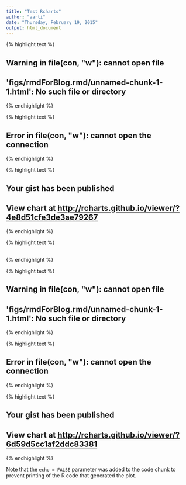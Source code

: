 ```yaml
---
title: "Test Rcharts"
author: "aarti"
date: "Thursday, February 19, 2015"
output: html_document
---
```



{% highlight text %}
## Warning in file(con, "w"): cannot open file
## 'figs/rmdForBlog.rmd/unnamed-chunk-1-1.html': No such file or directory
{% endhighlight %}



{% highlight text %}
## Error in file(con, "w"): cannot open the connection
{% endhighlight %}



{% highlight text %}
## Your gist has been published
## View chart at http://rcharts.github.io/viewer/?4e8d51cfe3de3ae79267
{% endhighlight %}



{% highlight text %}
## <script type='text/javascript' src=//code.jquery.com/jquery-1.9.1.min.js></script>
## <script type='text/javascript' src=//code.highcharts.com/highcharts.js></script>
## <script type='text/javascript' src=//code.highcharts.com/highcharts-more.js></script>
## <script type='text/javascript' src=//code.highcharts.com/modules/exporting.js></script> 
##  <style>
##   .rChart {
##     display: block;
##     margin-left: auto; 
##     margin-right: auto;
##     width: 800px;
##     height: 400px;
##   }  
##   </style>
## <div id = 'chart1' class = 'rChart highcharts'></div>
## <script type='text/javascript'>
##     (function($){
##         $(function () {
##             var chart = new Highcharts.Chart({
##  "dom": "chart1",
## "width":            800,
## "height":            400,
## "credits": {
##  "href": null,
## "text": null 
## },
## "exporting": {
##  "enabled": false 
## },
## "title": {
##  "text": null 
## },
## "yAxis": [
##  {
##  "title": {
##  "text": "Child's IQ" 
## },
## "min":              0,
## "max":            200,
## "tickInterval":             10 
## } 
## ],
## "series": [
##  {
##  "data": [
##  [
##  17,
## 83 
## ],
## [
##  17,
## 89 
## ],
## [
##  17,
## 101 
## ],
## [
##  18,
## 41 
## ],
## [
##  18,
## 43 
## ],
## [
##  18,
## 50 
## ],
## [
##  18,
## 64 
## ],
## [
##  18,
## 98 
## ],
## [
##  18,
## 98 
## ],
## [
##  18,
## 100 
## ],
## [
##  18,
## 104 
## ],
## [
##  18,
## 111 
## ],
## [
##  19,
## 41 
## ],
## [
##  19,
## 75 
## ],
## [
##  19,
## 80 
## ],
## [
##  19,
## 87 
## ],
## [
##  19,
## 96 
## ],
## [
##  19,
## 99 
## ],
## [
##  19,
## 100 
## ],
## [
##  19,
## 136 
## ],
## [
##  20,
## 40 
## ],
## [
##  20,
## 42 
## ],
## [
##  20,
## 67 
## ],
## [
##  20,
## 82 
## ],
## [
##  20,
## 85 
## ],
## [
##  20,
## 88 
## ],
## [
##  20,
## 89 
## ],
## [
##  20,
## 93 
## ],
## [
##  20,
## 94 
## ],
## [
##  20,
## 97 
## ],
## [
##  20,
## 100 
## ],
## [
##  20,
## 104 
## ],
## [
##  20,
## 114 
## ],
## [
##  21,
## 56 
## ],
## [
##  21,
## 58 
## ],
## [
##  21,
## 59 
## ],
## [
##  21,
## 65 
## ],
## [
##  21,
## 71 
## ],
## [
##  21,
## 73 
## ],
## [
##  21,
## 78 
## ],
## [
##  21,
## 78 
## ],
## [
##  21,
## 94 
## ],
## [
##  21,
## 95 
## ],
## [
##  21,
## 103 
## ],
## [
##  22,
## 42 
## ],
## [
##  22,
## 54 
## ],
## [
##  22,
## 57 
## ],
## [
##  22,
## 60 
## ],
## [
##  22,
## 62 
## ],
## [
##  22,
## 76 
## ],
## [
##  22,
## 80 
## ],
## [
##  22,
## 82 
## ],
## [
##  22,
## 97 
## ],
## [
##  22,
## 106 
## ],
## [
##  22,
## 109 
## ],
## [
##  23,
## 20 
## ],
## [
##  23,
## 49 
## ],
## [
##  23,
## 50 
## ],
## [
##  23,
## 54 
## ],
## [
##  23,
## 75 
## ],
## [
##  23,
## 75 
## ],
## [
##  23,
## 78 
## ],
## [
##  23,
## 86 
## ],
## [
##  23,
## 100 
## ],
## [
##  24,
## 50 
## ],
## [
##  24,
## 76 
## ],
## [
##  24,
## 79 
## ],
## [
##  24,
## 87 
## ],
## [
##  24,
## 92 
## ],
## [
##  24,
## 102 
## ],
## [
##  25,
## 41 
## ],
## [
##  25,
## 43 
## ],
## [
##  25,
## 46 
## ],
## [
##  25,
## 73 
## ],
## [
##  25,
## 80 
## ],
## [
##  25,
## 93 
## ],
## [
##  25,
## 95 
## ],
## [
##  25,
## 106 
## ],
## [
##  25,
## 106 
## ],
## [
##  26,
## 42 
## ],
## [
##  26,
## 76 
## ],
## [
##  26,
## 95 
## ],
## [
##  27,
## 103 
## ],
## [
##  28,
## 67 
## ],
## [
##  28,
## 83 
## ] 
## ],
## "name": "1",
## "type": null,
## "marker": {
##  "radius":              3 
## } 
## },
## {
##  "data": [
##  [
##  17,
## 81 
## ],
## [
##  18,
## 47 
## ],
## [
##  18,
## 64 
## ],
## [
##  19,
## 68 
## ],
## [
##  19,
## 72 
## ],
## [
##  19,
## 72 
## ],
## [
##  19,
## 74 
## ],
## [
##  19,
## 76 
## ],
## [
##  19,
## 78 
## ],
## [
##  19,
## 82 
## ],
## [
##  19,
## 84 
## ],
## [
##  19,
## 86 
## ],
## [
##  19,
## 86 
## ],
## [
##  19,
## 87 
## ],
## [
##  19,
## 89 
## ],
## [
##  19,
## 92 
## ],
## [
##  19,
## 92 
## ],
## [
##  19,
## 95 
## ],
## [
##  19,
## 97 
## ],
## [
##  19,
## 100 
## ],
## [
##  19,
## 104 
## ],
## [
##  19,
## 112 
## ],
## [
##  19,
## 113 
## ],
## [
##  19,
## 119 
## ],
## [
##  19,
## 121 
## ],
## [
##  19,
## 126 
## ],
## [
##  20,
## 49 
## ],
## [
##  20,
## 50 
## ],
## [
##  20,
## 52 
## ],
## [
##  20,
## 63 
## ],
## [
##  20,
## 69 
## ],
## [
##  20,
## 69 
## ],
## [
##  20,
## 70 
## ],
## [
##  20,
## 73 
## ],
## [
##  20,
## 76 
## ],
## [
##  20,
## 83 
## ],
## [
##  20,
## 84 
## ],
## [
##  20,
## 89 
## ],
## [
##  20,
## 95 
## ],
## [
##  20,
## 95 
## ],
## [
##  20,
## 99 
## ],
## [
##  20,
## 100 
## ],
## [
##  20,
## 100 
## ],
## [
##  20,
## 102 
## ],
## [
##  20,
## 105 
## ],
## [
##  20,
## 110 
## ],
## [
##  20,
## 113 
## ],
## [
##  21,
## 42 
## ],
## [
##  21,
## 58 
## ],
## [
##  21,
## 62 
## ],
## [
##  21,
## 72 
## ],
## [
##  21,
## 72 
## ],
## [
##  21,
## 76 
## ],
## [
##  21,
## 84 
## ],
## [
##  21,
## 85 
## ],
## [
##  21,
## 85 
## ],
## [
##  21,
## 86 
## ],
## [
##  21,
## 87 
## ],
## [
##  21,
## 87 
## ],
## [
##  21,
## 88 
## ],
## [
##  21,
## 88 
## ],
## [
##  21,
## 90 
## ],
## [
##  21,
## 90 
## ],
## [
##  21,
## 94 
## ],
## [
##  21,
## 98 
## ],
## [
##  21,
## 98 
## ],
## [
##  21,
## 102 
## ],
## [
##  21,
## 102 
## ],
## [
##  21,
## 105 
## ],
## [
##  21,
## 107 
## ],
## [
##  21,
## 120 
## ],
## [
##  22,
## 38 
## ],
## [
##  22,
## 45 
## ],
## [
##  22,
## 56 
## ],
## [
##  22,
## 60 
## ],
## [
##  22,
## 65 
## ],
## [
##  22,
## 65 
## ],
## [
##  22,
## 67 
## ],
## [
##  22,
## 68 
## ],
## [
##  22,
## 78 
## ],
## [
##  22,
## 79 
## ],
## [
##  22,
## 81 
## ],
## [
##  22,
## 89 
## ],
## [
##  22,
## 90 
## ],
## [
##  22,
## 90 
## ],
## [
##  22,
## 91 
## ],
## [
##  22,
## 94 
## ],
## [
##  22,
## 94 
## ],
## [
##  22,
## 97 
## ],
## [
##  22,
## 98 
## ],
## [
##  22,
## 98 
## ],
## [
##  22,
## 99 
## ],
## [
##  22,
## 99 
## ],
## [
##  22,
## 102 
## ],
## [
##  22,
## 104 
## ],
## [
##  22,
## 106 
## ],
## [
##  22,
## 108 
## ],
## [
##  22,
## 108 
## ],
## [
##  22,
## 109 
## ],
## [
##  22,
## 116 
## ],
## [
##  22,
## 121 
## ],
## [
##  22,
## 122 
## ],
## [
##  23,
## 56 
## ],
## [
##  23,
## 58 
## ],
## [
##  23,
## 58 
## ],
## [
##  23,
## 66 
## ],
## [
##  23,
## 68 
## ],
## [
##  23,
## 76 
## ],
## [
##  23,
## 80 
## ],
## [
##  23,
## 83 
## ],
## [
##  23,
## 83 
## ],
## [
##  23,
## 86 
## ],
## [
##  23,
## 87 
## ],
## [
##  23,
## 87 
## ],
## [
##  23,
## 90 
## ],
## [
##  23,
## 91 
## ],
## [
##  23,
## 92 
## ],
## [
##  23,
## 94 
## ],
## [
##  23,
## 94 
## ],
## [
##  23,
## 94 
## ],
## [
##  23,
## 97 
## ],
## [
##  23,
## 100 
## ],
## [
##  23,
## 101 
## ],
## [
##  23,
## 102 
## ],
## [
##  23,
## 104 
## ],
## [
##  23,
## 104 
## ],
## [
##  23,
## 104 
## ],
## [
##  23,
## 104 
## ],
## [
##  23,
## 104 
## ],
## [
##  23,
## 108 
## ],
## [
##  23,
## 112 
## ],
## [
##  23,
## 119 
## ],
## [
##  24,
## 50 
## ],
## [
##  24,
## 58 
## ],
## [
##  24,
## 65 
## ],
## [
##  24,
## 68 
## ],
## [
##  24,
## 69 
## ],
## [
##  24,
## 77 
## ],
## [
##  24,
## 80 
## ],
## [
##  24,
## 83 
## ],
## [
##  24,
## 86 
## ],
## [
##  24,
## 88 
## ],
## [
##  24,
## 90 
## ],
## [
##  24,
## 91 
## ],
## [
##  24,
## 94 
## ],
## [
##  24,
## 95 
## ],
## [
##  24,
## 97 
## ],
## [
##  24,
## 100 
## ],
## [
##  24,
## 102 
## ],
## [
##  24,
## 102 
## ],
## [
##  24,
## 102 
## ],
## [
##  24,
## 106 
## ],
## [
##  24,
## 109 
## ],
## [
##  24,
## 109 
## ],
## [
##  24,
## 113 
## ],
## [
##  24,
## 114 
## ],
## [
##  24,
## 114 
## ],
## [
##  24,
## 117 
## ],
## [
##  24,
## 117 
## ],
## [
##  25,
## 42 
## ],
## [
##  25,
## 44 
## ],
## [
##  25,
## 52 
## ],
## [
##  25,
## 61 
## ],
## [
##  25,
## 61 
## ],
## [
##  25,
## 69 
## ],
## [
##  25,
## 70 
## ],
## [
##  25,
## 81 
## ],
## [
##  25,
## 83 
## ],
## [
##  25,
## 84 
## ],
## [
##  25,
## 84 
## ],
## [
##  25,
## 88 
## ],
## [
##  25,
## 90 
## ],
## [
##  25,
## 98 
## ],
## [
##  25,
## 98 
## ],
## [
##  25,
## 98 
## ],
## [
##  25,
## 102 
## ],
## [
##  25,
## 107 
## ],
## [
##  25,
## 109 
## ],
## [
##  25,
## 110 
## ],
## [
##  25,
## 123 
## ],
## [
##  26,
## 52 
## ],
## [
##  26,
## 52 
## ],
## [
##  26,
## 67 
## ],
## [
##  26,
## 83 
## ],
## [
##  26,
## 86 
## ],
## [
##  26,
## 88 
## ],
## [
##  26,
## 90 
## ],
## [
##  26,
## 90 
## ],
## [
##  26,
## 94 
## ],
## [
##  26,
## 94 
## ],
## [
##  26,
## 99 
## ],
## [
##  26,
## 100 
## ],
## [
##  26,
## 100 
## ],
## [
##  26,
## 104 
## ],
## [
##  26,
## 106 
## ],
## [
##  26,
## 107 
## ],
## [
##  26,
## 113 
## ],
## [
##  26,
## 119 
## ],
## [
##  26,
## 120 
## ],
## [
##  27,
## 60 
## ],
## [
##  27,
## 69 
## ],
## [
##  27,
## 84 
## ],
## [
##  27,
## 85 
## ],
## [
##  27,
## 92 
## ],
## [
##  27,
## 96 
## ],
## [
##  27,
## 109 
## ],
## [
##  27,
## 115 
## ],
## [
##  28,
## 92 
## ],
## [
##  28,
## 92 
## ],
## [
##  29,
## 102 
## ],
## [
##  29,
## 107 
## ],
## [
##  29,
## 108 
## ] 
## ],
## "name": "2",
## "type": null,
## "marker": {
##  "radius":              3 
## } 
## },
## {
##  "data": [
##  [
##  19,
## 56 
## ],
## [
##  19,
## 103 
## ],
## [
##  19,
## 104 
## ],
## [
##  20,
## 46 
## ],
## [
##  20,
## 56 
## ],
## [
##  20,
## 69 
## ],
## [
##  20,
## 74 
## ],
## [
##  20,
## 101 
## ],
## [
##  21,
## 61 
## ],
## [
##  21,
## 64 
## ],
## [
##  21,
## 79 
## ],
## [
##  21,
## 85 
## ],
## [
##  21,
## 86 
## ],
## [
##  21,
## 87 
## ],
## [
##  21,
## 87 
## ],
## [
##  21,
## 89 
## ],
## [
##  21,
## 92 
## ],
## [
##  21,
## 94 
## ],
## [
##  21,
## 96 
## ],
## [
##  21,
## 122 
## ],
## [
##  22,
## 46 
## ],
## [
##  22,
## 68 
## ],
## [
##  22,
## 73 
## ],
## [
##  22,
## 74 
## ],
## [
##  22,
## 77 
## ],
## [
##  22,
## 77 
## ],
## [
##  22,
## 87 
## ],
## [
##  22,
## 93 
## ],
## [
##  22,
## 101 
## ],
## [
##  22,
## 110 
## ],
## [
##  23,
## 58 
## ],
## [
##  23,
## 63 
## ],
## [
##  23,
## 64 
## ],
## [
##  23,
## 73 
## ],
## [
##  23,
## 76 
## ],
## [
##  23,
## 83 
## ],
## [
##  23,
## 84 
## ],
## [
##  23,
## 91 
## ],
## [
##  23,
## 94 
## ],
## [
##  23,
## 96 
## ],
## [
##  23,
## 98 
## ],
## [
##  23,
## 102 
## ],
## [
##  23,
## 106 
## ],
## [
##  23,
## 110 
## ],
## [
##  23,
## 111 
## ],
## [
##  23,
## 112 
## ],
## [
##  24,
## 64 
## ],
## [
##  24,
## 87 
## ],
## [
##  24,
## 94 
## ],
## [
##  24,
## 102 
## ],
## [
##  24,
## 102 
## ],
## [
##  24,
## 112 
## ],
## [
##  24,
## 113 
## ],
## [
##  24,
## 116 
## ],
## [
##  25,
## 79 
## ],
## [
##  25,
## 86 
## ],
## [
##  25,
## 101 
## ],
## [
##  25,
## 110 
## ],
## [
##  26,
## 78 
## ],
## [
##  26,
## 79 
## ],
## [
##  26,
## 81 
## ],
## [
##  26,
## 92 
## ],
## [
##  26,
## 92 
## ],
## [
##  26,
## 95 
## ],
## [
##  26,
## 104 
## ],
## [
##  26,
## 106 
## ],
## [
##  26,
## 110 
## ],
## [
##  27,
## 42 
## ],
## [
##  27,
## 82 
## ],
## [
##  27,
## 101 
## ],
## [
##  27,
## 110 
## ],
## [
##  28,
## 61 
## ],
## [
##  28,
## 87 
## ],
## [
##  28,
## 97 
## ],
## [
##  29,
## 104 
## ],
## [
##  29,
## 107 
## ] 
## ],
## "name": "3",
## "type": null,
## "marker": {
##  "radius":              3 
## } 
## },
## {
##  "data": [
##  [
##  21,
## 104 
## ],
## [
##  23,
## 77 
## ],
## [
##  23,
## 96 
## ],
## [
##  23,
## 105 
## ],
## [
##  23,
## 136 
## ],
## [
##  24,
## 56 
## ],
## [
##  24,
## 94 
## ],
## [
##  24,
## 95 
## ],
## [
##  24,
## 116 
## ],
## [
##  25,
## 97 
## ],
## [
##  25,
## 105 
## ],
## [
##  25,
## 144 
## ],
## [
##  26,
## 89 
## ],
## [
##  26,
## 115 
## ],
## [
##  27,
## 52 
## ],
## [
##  27,
## 65 
## ],
## [
##  27,
## 93 
## ],
## [
##  27,
## 99 
## ],
## [
##  27,
## 109 
## ],
## [
##  27,
## 113 
## ],
## [
##  28,
## 93 
## ],
## [
##  28,
## 94 
## ],
## [
##  28,
## 99 
## ],
## [
##  28,
## 103 
## ],
## [
##  28,
## 111 
## ],
## [
##  29,
## 64 
## ],
## [
##  29,
## 104 
## ] 
## ],
## "name": "4",
## "type": null,
## "marker": {
##  "radius":              3 
## } 
## } 
## ],
## "xAxis": [
##  {
##  "title": {
##  "text": "Mom's Age" 
## },
## "categories": [ "EduLevel1", "EduLevel2", "EduLevel3", "EduLevel4" ] 
## } 
## ],
## "subtitle": {
##  "text": null 
## },
## "legend": {
##  "verticalAlign": "top",
## "align": "right",
## "layout": "vertical",
## "title": {
##  "text": "Education Level" 
## } 
## },
## "plotOptions": {
##  "series": {
##  "lineWidth":              4 
## } 
## },
## "id": "chart1",
## "chart": {
##  "renderTo": "chart1" 
## } 
## });
##         });
##     })(jQuery);
## </script>
{% endhighlight %}



{% highlight text %}
## Warning in file(con, "w"): cannot open file
## 'figs/rmdForBlog.rmd/unnamed-chunk-1-1.html': No such file or directory
{% endhighlight %}



{% highlight text %}
## Error in file(con, "w"): cannot open the connection
{% endhighlight %}



{% highlight text %}
## Your gist has been published
## View chart at http://rcharts.github.io/viewer/?6d59d5cc1af2ddc83381
{% endhighlight %}


Note that the `echo = FALSE` parameter was added to the code chunk to prevent printing of the R code that generated the plot.

